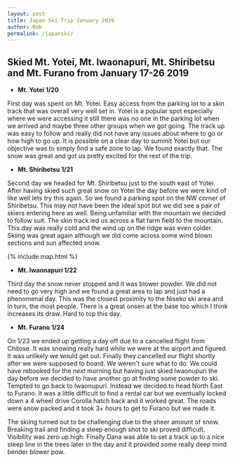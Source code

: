 ```yaml
---
layout: post
title: Japan Ski Trip January 2019
author: Rob
permalink: /japanski/
--- 
```

## Skied Mt. Yotei, Mt. Iwaonapuri, Mt. Shiribetsu and Mt. Furano from January 17-26 2019 

- **Mt. Yotei 1/20**

First day was spent on Mt. Yotei.  Easy access from the parking lot to a skin track that was overall very well set in.  Yotei is a popular spot especially where we were accessing it still there was no one in the parking lot when we arrived and maybe three other groups when we got going.  The track up was easy to follow and really did not have any issues about where to go or how high to go up. It is possible on a clear day to summit Yotei but our objective was to simply find a safe zone to lap.  We found exactly that.  The snow was great and got us pretty excited for the rest of the trip.

- **Mt. Shiribetsu 1/21**

Second day we headed for Mt. Shiribetsu just to the south east of Yotei.  After having skied such great snow on Yotei the day before we were kind of like well lets try this again.  So we found a parking spot on the NW corner of Shiribetsu.  This may not have been the ideal spot but we did see a pair of skiers entering here as well.  Being unfamiliar with the mountain we decided to follow suit.  The skin track led us across a flat farm field to the mountain.  This day was really cold and the wind up on the ridge was even colder. Skiing was great again although we did come across some wind blown sections and sun affected snow.

{% include map.html %}

- **Mt. Iwaonapuri 1/22**

Third day the snow never stopped and it was blower powder.  We did not need to go very high and we found a great area to lap and just had a phenomenal day.  This was the closest proximity to the Niseko ski area and in turn, the most people.  There is a great onsen at the base too which I think increases its draw.  Hard to top this day.

- **Mt. Furano 1/24**

On 1/23 we ended up getting a day off due to a cancelled flight from Chitose.  It was snowing really hard while we were at the airport and figured it was unlikely we would get out.  Finally they cancelled our flight shortly after we were supposed to board. We weren't sure what to do.  We could have rebooked for the next morning but having just skied Iwaonupuri the day before we decided to have another go at finding some powder to ski.  Tempted to go back to Iwaonupuri. Instead we decided to head North East to Furano.  It was a little difficult to find a rental car but we eventually locked down a 4 wheel drive Corolla hatch back and it worked great.  The roads were snow packed and it took 3+ hours to get to Furano but we made it.  

The skiing turned out to be challenging due to the sheer amount of snow.  Breaking trail and finding a steep enough shot to ski proved difficult.  Visibility was zero up high.  Finally Dana was able to set a track up to a nice steep line in the trees later in the day and it provided some really deep mind bender blower pow.